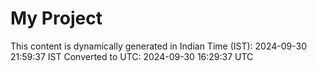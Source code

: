 # My Project

This content is dynamically generated in Indian Time (IST): 2024-09-30 21:59:37 IST
Converted to UTC: 2024-09-30 16:29:37 UTC

